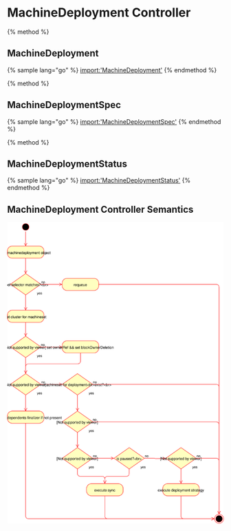 # MachineDeployment Controller

{% method %}
## MachineDeployment

{% sample lang="go" %}
[import:'MachineDeployment'](../../../pkg/apis/cluster/v1alpha1/machinedeployment_types.go)
{% endmethod %}

{% method %}
## MachineDeploymentSpec

{% sample lang="go" %}
[import:'MachineDeploymentSpec'](../../../pkg/apis/cluster/v1alpha1/machinedeployment_types.go)
{% endmethod %}

{% method %}
## MachineDeploymentStatus

{% sample lang="go" %}
[import:'MachineDeploymentStatus'](../../../pkg/apis/cluster/v1alpha1/machinedeployment_types.go)
{% endmethod %}

## MachineDeployment Controller Semantics

![machinedeployment object reconciliation logic](images/activity_machinedeployment_reconciliation.svg)


